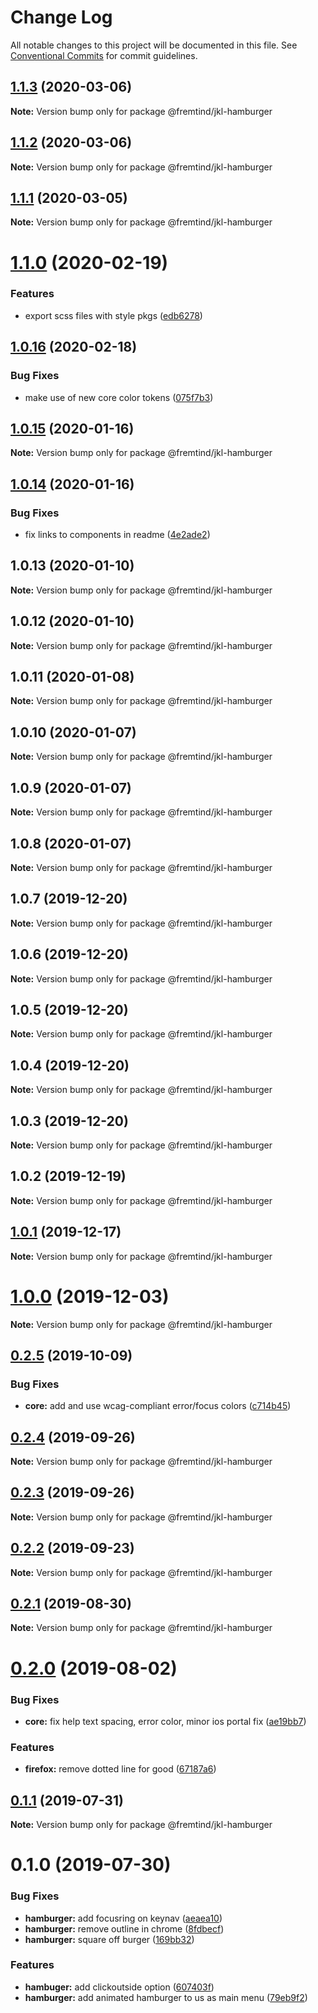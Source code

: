 # Change Log

All notable changes to this project will be documented in this file.
See [Conventional Commits](https://conventionalcommits.org) for commit guidelines.

## [1.1.3](https://github.com/fremtind/jokul/compare/@fremtind/jkl-hamburger@1.1.2...@fremtind/jkl-hamburger@1.1.3) (2020-03-06)

**Note:** Version bump only for package @fremtind/jkl-hamburger





## [1.1.2](https://github.com/fremtind/jokul/compare/@fremtind/jkl-hamburger@1.1.1...@fremtind/jkl-hamburger@1.1.2) (2020-03-06)

**Note:** Version bump only for package @fremtind/jkl-hamburger





## [1.1.1](https://github.com/fremtind/jokul/compare/@fremtind/jkl-hamburger@1.1.0...@fremtind/jkl-hamburger@1.1.1) (2020-03-05)

**Note:** Version bump only for package @fremtind/jkl-hamburger





# [1.1.0](https://github.com/fremtind/jokul/compare/@fremtind/jkl-hamburger@1.0.16...@fremtind/jkl-hamburger@1.1.0) (2020-02-19)


### Features

* export scss files with style pkgs ([edb6278](https://github.com/fremtind/jokul/commit/edb627838075d3d613ae78b6aae765c81067ba6a))





## [1.0.16](https://github.com/fremtind/jokul/compare/@fremtind/jkl-hamburger@1.0.15...@fremtind/jkl-hamburger@1.0.16) (2020-02-18)


### Bug Fixes

* make use of new core color tokens ([075f7b3](https://github.com/fremtind/jokul/commit/075f7b37920805bf780120247461d79c3d8c406e))





## [1.0.15](https://github.com/fremtind/jokul/compare/@fremtind/jkl-hamburger@1.0.14...@fremtind/jkl-hamburger@1.0.15) (2020-01-16)

**Note:** Version bump only for package @fremtind/jkl-hamburger





## [1.0.14](https://github.com/fremtind/jokul/compare/@fremtind/jkl-hamburger@1.0.4...@fremtind/jkl-hamburger@1.0.14) (2020-01-16)


### Bug Fixes

* fix links to components in readme ([4e2ade2](https://github.com/fremtind/jokul/commit/4e2ade2f71d4fa1bd80e4e3d823691589207b641))





## 1.0.13 (2020-01-10)

**Note:** Version bump only for package @fremtind/jkl-hamburger





## 1.0.12 (2020-01-10)

**Note:** Version bump only for package @fremtind/jkl-hamburger





## 1.0.11 (2020-01-08)

**Note:** Version bump only for package @fremtind/jkl-hamburger





## 1.0.10 (2020-01-07)

**Note:** Version bump only for package @fremtind/jkl-hamburger





## 1.0.9 (2020-01-07)

**Note:** Version bump only for package @fremtind/jkl-hamburger





## 1.0.8 (2020-01-07)

**Note:** Version bump only for package @fremtind/jkl-hamburger





## 1.0.7 (2019-12-20)

**Note:** Version bump only for package @fremtind/jkl-hamburger





## 1.0.6 (2019-12-20)

**Note:** Version bump only for package @fremtind/jkl-hamburger





## 1.0.5 (2019-12-20)

**Note:** Version bump only for package @fremtind/jkl-hamburger





## 1.0.4 (2019-12-20)

**Note:** Version bump only for package @fremtind/jkl-hamburger





## 1.0.3 (2019-12-20)

**Note:** Version bump only for package @fremtind/jkl-hamburger

## 1.0.2 (2019-12-19)

**Note:** Version bump only for package @fremtind/jkl-hamburger

## [1.0.1](https://github.com/fremtind/jokul/compare/@fremtind/jkl-hamburger@1.0.0...@fremtind/jkl-hamburger@1.0.1) (2019-12-17)

**Note:** Version bump only for package @fremtind/jkl-hamburger

# [1.0.0](https://github.com/fremtind/jokul/compare/@fremtind/jkl-hamburger@0.2.5...@fremtind/jkl-hamburger@1.0.0) (2019-12-03)

**Note:** Version bump only for package @fremtind/jkl-hamburger

## [0.2.5](https://github.com/fremtind/jokul/compare/@fremtind/jkl-hamburger@0.2.4...@fremtind/jkl-hamburger@0.2.5) (2019-10-09)

### Bug Fixes

-   **core:** add and use wcag-compliant error/focus colors ([c714b45](https://github.com/fremtind/jokul/commit/c714b45))

## [0.2.4](https://github.com/fremtind/jokul/compare/@fremtind/jkl-hamburger@0.2.3...@fremtind/jkl-hamburger@0.2.4) (2019-09-26)

**Note:** Version bump only for package @fremtind/jkl-hamburger

## [0.2.3](https://github.com/fremtind/jokul/compare/@fremtind/jkl-hamburger@0.2.2...@fremtind/jkl-hamburger@0.2.3) (2019-09-26)

**Note:** Version bump only for package @fremtind/jkl-hamburger

## [0.2.2](https://github.com/fremtind/jokul/compare/@fremtind/jkl-hamburger@0.2.1...@fremtind/jkl-hamburger@0.2.2) (2019-09-23)

**Note:** Version bump only for package @fremtind/jkl-hamburger

## [0.2.1](https://github.com/fremtind/jokul/compare/@fremtind/jkl-hamburger@0.2.0...@fremtind/jkl-hamburger@0.2.1) (2019-08-30)

**Note:** Version bump only for package @fremtind/jkl-hamburger

# [0.2.0](https://github.com/fremtind/jokul/compare/@fremtind/jkl-hamburger@0.1.1...@fremtind/jkl-hamburger@0.2.0) (2019-08-02)

### Bug Fixes

-   **core:** fix help text spacing, error color, minor ios portal fix ([ae19bb7](https://github.com/fremtind/jokul/commit/ae19bb7))

### Features

-   **firefox:** remove dotted line for good ([67187a6](https://github.com/fremtind/jokul/commit/67187a6))

## [0.1.1](https://github.com/fremtind/jokul/compare/@fremtind/jkl-hamburger@0.1.0...@fremtind/jkl-hamburger@0.1.1) (2019-07-31)

**Note:** Version bump only for package @fremtind/jkl-hamburger

# 0.1.0 (2019-07-30)

### Bug Fixes

-   **hamburger:** add focusring on keynav ([aeaea10](https://github.com/fremtind/jokul/commit/aeaea10))
-   **hamburger:** remove outline in chrome ([8fdbecf](https://github.com/fremtind/jokul/commit/8fdbecf))
-   **hamburger:** square off burger ([169bb32](https://github.com/fremtind/jokul/commit/169bb32))

### Features

-   **hambuger:** add clickoutside option ([607403f](https://github.com/fremtind/jokul/commit/607403f))
-   **hamburger:** add animated hamburger to us as main menu ([79eb9f2](https://github.com/fremtind/jokul/commit/79eb9f2))
